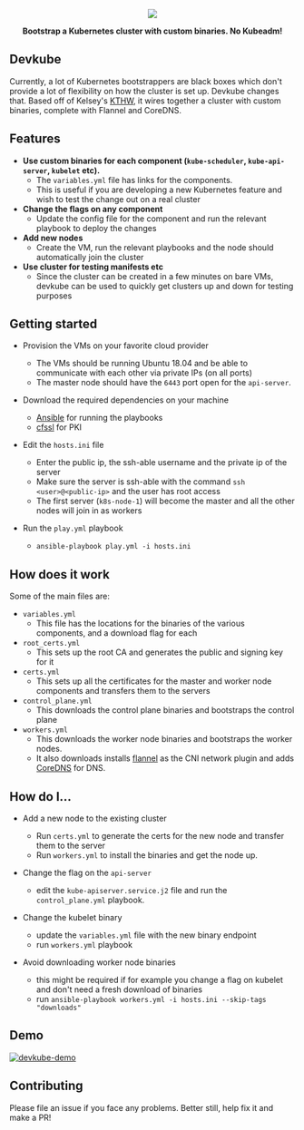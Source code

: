 <p align="center"><img src="./logo.jpg"></p>
<p align="center"><b>Bootstrap a Kubernetes cluster with custom binaries. No Kubeadm!</b></p>
 
## Devkube

Currently, a lot of Kubernetes bootstrappers are black boxes which don't provide a lot of flexibility on how the cluster is set up. Devkube changes that. Based off of Kelsey's [KTHW](https://github.com/kelseyhightower/kubernetes-the-hard-way/), it wires together a cluster with custom binaries, complete with Flannel and CoreDNS.


## Features

- **Use custom binaries for each component (`kube-scheduler`, `kube-api-server`, `kubelet` etc).** 
  - The `variables.yml` file has links for the components.
  - This is useful if you are developing a new Kubernetes feature and wish to test the change out on a real cluster
- **Change the flags on any component**
  - Update the config file for the component and run the relevant playbook to deploy the changes
- **Add new nodes**
  - Create the VM, run the relevant playbooks and the node should automatically join the cluster
- **Use cluster for testing manifests etc**
  - Since the cluster can be created in a few minutes on bare VMs, devkube can be used to quickly get clusters up and down for testing purposes
  
## Getting started

- Provision the VMs on your favorite cloud provider
  - The VMs should be running Ubuntu 18.04 and be able to communicate with each other via private IPs (on all ports)
  - The master node should have the `6443` port open for the `api-server`.
  
- Download the required dependencies on your machine
  - [Ansible](https://docs.ansible.com/ansible/latest/installation_guide/intro_installation.html) for running the playbooks
  - [cfssl](https://github.com/cloudflare/cfssl) for PKI
  
- Edit the `hosts.ini` file
  - Enter the public ip, the ssh-able username and the private ip of the server
  - Make sure the server is ssh-able with the command `ssh <user>@<public-ip>` and the user has root access
  - The first server (`k8s-node-1`) will become the master and all the other nodes will join in as workers
  
- Run the `play.yml` playbook
  - `ansible-playbook play.yml -i hosts.ini`
  

## How does it work

Some of the main files are:

  - `variables.yml`
    - This file has the locations for the binaries of the various components, and a download flag for each
  - `root_certs.yml`
    - This sets up the root CA and generates the public and signing key for it
  - `certs.yml`
    - This sets up all the certificates for the master and worker node components and transfers them to the servers
  - `control_plane.yml`
    - This downloads the control plane binaries and bootstraps the control plane
  - `workers.yml`
    - This downloads the worker node binaries and bootstraps the worker nodes.
    - It also downloads installs [flannel](https://github.com/coreos/flannel) as the CNI network plugin and adds [CoreDNS](https://coredns.io/) for DNS.
    
    
## How do I...

- Add a new node to the existing cluster
  - Run `certs.yml` to generate the certs for the new node and transfer them to the server
  - Run `workers.yml` to install the binaries and get the node up. 
  
- Change the flag on the `api-server`
  - edit the `kube-apiserver.service.j2` file and run the `control_plane.yml` playbook.
  
- Change the kubelet binary
  - update the `variables.yml` file with the new binary endpoint
  - run `workers.yml` playbook
  
- Avoid downloading worker node binaries
  - this might be required if for example you change a flag on kubelet and don't need a fresh download of binaries
  - run `ansible-playbook workers.yml -i hosts.ini --skip-tags "downloads"`
  

## Demo
[![devkube-demo](https://asciinema.org/a/221344.svg)](https://asciinema.org/a/221344?autoplay=1&speed=2)


## Contributing

Please file an issue if you face any problems. Better still, help fix it and make a PR!
